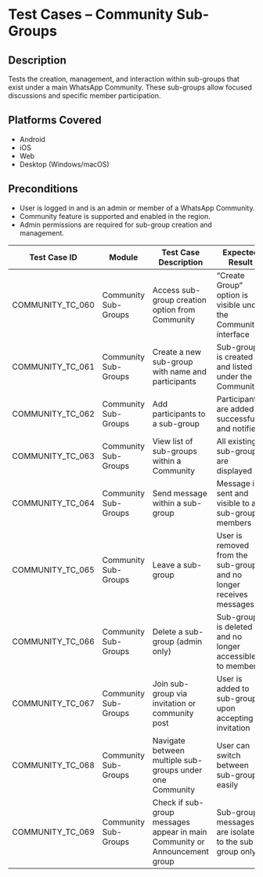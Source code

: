 # Test Cases – Community Sub-Groups

## Description
Tests the creation, management, and interaction within sub-groups that exist under a main WhatsApp Community. These sub-groups allow focused discussions and specific member participation.

## Platforms Covered
- Android
- iOS
- Web
- Desktop (Windows/macOS)

## Preconditions
- User is logged in and is an admin or member of a WhatsApp Community.
- Community feature is supported and enabled in the region.
- Admin permissions are required for sub-group creation and management.

| Test Case ID       | Module              | Test Case Description                                                        | Expected Result                                                                  | Status | Priority | Notes |
|--------------------|---------------------|-------------------------------------------------------------------------------|-----------------------------------------------------------------------------------|--------|----------|-------|
| COMMUNITY_TC_060   | Community Sub-Groups| Access sub-group creation option from Community                              | “Create Group” option is visible under the Community’s interface                 | Pass   | High     |       |
| COMMUNITY_TC_061   | Community Sub-Groups| Create a new sub-group with name and participants                            | Sub-group is created and listed under the Community                              | Pass   | High     |       |
| COMMUNITY_TC_062   | Community Sub-Groups| Add participants to a sub-group                                              | Participants are added successfully and notified                                 | Pass   | High     |       |
| COMMUNITY_TC_063   | Community Sub-Groups| View list of sub-groups within a Community                                   | All existing sub-groups are displayed                                            | Pass   | Medium   |       |
| COMMUNITY_TC_064   | Community Sub-Groups| Send message within a sub-group                                              | Message is sent and visible to all sub-group members                             | Pass   | High     |       |
| COMMUNITY_TC_065   | Community Sub-Groups| Leave a sub-group                                                            | User is removed from the sub-group and no longer receives messages               | Pass   | Medium   |       |
| COMMUNITY_TC_066   | Community Sub-Groups| Delete a sub-group (admin only)                                              | Sub-group is deleted and no longer accessible to members                         | Pass   | Medium   |       |
| COMMUNITY_TC_067   | Community Sub-Groups| Join sub-group via invitation or community post                              | User is added to sub-group upon accepting invitation                             | Pass   | Medium   |       |
| COMMUNITY_TC_068   | Community Sub-Groups| Navigate between multiple sub-groups under one Community                     | User can switch between sub-groups easily                                        | Pass   | Low      |       |
| COMMUNITY_TC_069   | Community Sub-Groups| Check if sub-group messages appear in main Community or Announcement group   | Sub-group messages are isolated to the sub-group only                            | Pass   | Medium   |       |
